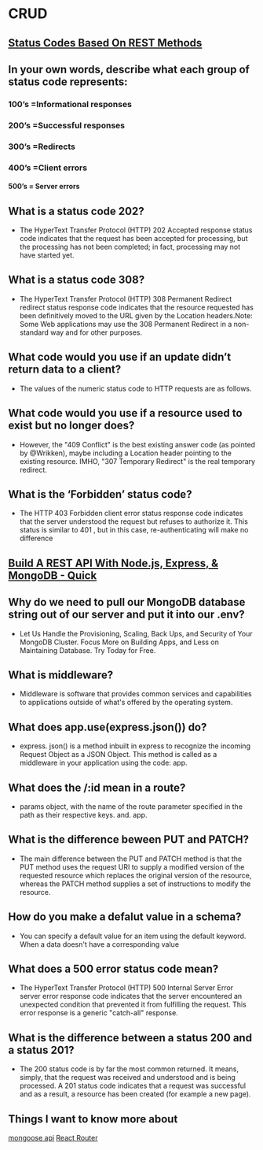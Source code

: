# CRUD
## [Status Codes Based On REST Methods](https://www.moesif.com/blog/technical/api-design/Which-HTTP-Status-Code-To-Use-For-Every-CRUD-App/)

## In your own words, describe what each group of status code represents:
### 100’s =Informational responses 
### 200’s =Successful responses
### 300’s =Redirects
### 400’s =Client errors 
#### 500’s = Server errors
## What is a status code 202?
- The HyperText Transfer Protocol (HTTP) 202 Accepted response status code indicates that the request has been accepted for processing, but the processing has not been completed; in fact, processing may not have started yet.
## What is a status code 308?
- The HyperText Transfer Protocol (HTTP) 308 Permanent Redirect redirect status response code indicates that the resource requested has been definitively moved to the URL given by the Location headers.Note: Some Web applications may use the 308 Permanent Redirect in a non-standard way and for other purposes.
## What code would you use if an update didn’t return data to a client?
- The values of the numeric status code to HTTP requests are as follows.
## What code would you use if a resource used to exist but no longer does?
- However, the "409 Conflict" is the best existing answer code (as pointed by @Wrikken), maybe including a Location header pointing to the existing resource. IMHO, "307 Temporary Redirect" is the real temporary redirect.
## What is the ‘Forbidden’ status code?
- The HTTP 403 Forbidden client error status response code indicates that the server understood the request but refuses to authorize it. This status is similar to 401 , but in this case, re-authenticating will make no difference

## [Build A REST API With Node.js, Express, & MongoDB - Quick ](https://www.youtube.com/channel/UCFbNIlppjAuEX4znoulh0Cw)


## Why do we need to pull our MongoDB database string out of our server and put it into our .env?
- Let Us Handle the Provisioning, Scaling, Back Ups, and Security of Your MongoDB Cluster. Focus More on Building Apps, and Less on Maintaining Database. Try Today for Free.
## What is middleware?
- Middleware is software that provides common services and capabilities to applications outside of what's offered by the operating system.
## What does app.use(express.json()) do?
- express. json() is a method inbuilt in express to recognize the incoming Request Object as a JSON Object. This method is called as a middleware in your application using the code: app.
## What does the /:id mean in a route?
- params object, with the name of the route parameter specified in the path as their respective keys. and. app.
## What is the difference beween PUT and PATCH?
- The main difference between the PUT and PATCH method is that the PUT method uses the request URI to supply a modified version of the requested resource which replaces the original version of the resource, whereas the PATCH method supplies a set of instructions to modify the resource.
## How do you make a defalut value in a schema?
- You can specify a default value for an item using the default keyword. When a data doesn't have a corresponding value
## What does a 500 error status code mean?
- The HyperText Transfer Protocol (HTTP) 500 Internal Server Error server error response code indicates that the server encountered an unexpected condition that prevented it from fulfilling the request. This error response is a generic "catch-all" response.
## What is the difference between a status 200 and a status 201?
- The 200 status code is by far the most common returned. It means, simply, that the request was received and understood and is being processed. A 201 status code indicates that a request was successful and as a result, a resource has been created (for example a new page).


## Things I want to know more about
[mongoose api](https://mongoosejs.com/docs/api.html#Model)
[React Router](https://reactrouter.com/web/api/BrowserRouter)